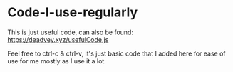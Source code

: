 # Code-I-use-regularly
This is just useful code, can also be found: https://deadvey.xyz/usefulCode.js 

Feel free to ctrl-c & ctrl-v, it's just basic code that I added here for ease of use for me mostly as I use it a lot.
